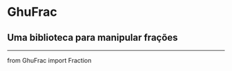 # GhuFrac

## Uma biblioteca para manipular frações
-----------------------------------------

from GhuFrac import Fraction